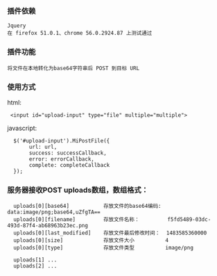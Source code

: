 ### 插件依赖
    Jquery
    在 firefox 51.0.1、chrome 56.0.2924.87 上测试通过

### 插件功能
    
    将文件在本地转化为base64字符串后 POST 到目标 URL
 
    
### 使用方式
  html:
  
     <input id="upload-input" type="file" multiple="multiple">
  
  javascript: 
  
      $('#upload-input').MiPostFile({
           url: url,
           success: successCallback,
           error: errorCallback,
           complete: completeCallback
      });
 
### 服务器接收POST uploads数组，数组格式：
      uploads[0][base64]           存放文件的base64编码:  data:image/png;base64,uZfgTA==
      uploads[0][filename]         存放文件名称：         f5fd5489-03dc-493d-87f4-ab68963b23ec.png
      uploads[0][last_modified]    存放文件最后修改时间：  1483585360000
      uploads[0][size]             存放文件大小          4
      uploads[0][type]             存放文件类型          image/png
     
      uploads[1] ...
      uploads[2] ...
      
      
     